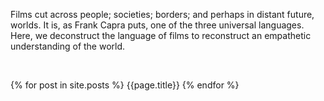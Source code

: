 Films cut across people; societies; borders; and perhaps in distant future, worlds. It is, as Frank Capra puts, one of the three universal languages. Here, we deconstruct the language of films to reconstruct an empathetic understanding of the world.

<br>

{% for post in site.posts %}
{{page.title}}
{% endfor %}

<br>
